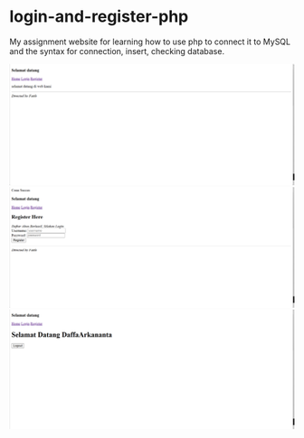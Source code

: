 # login-and-register-php
My assignment website for learning how to use php to connect it to MySQL and the syntax for connection, insert, checking database.

![image alt](https://github.com/d4a-arka/login-and-register-php/blob/0c48e25372146f80115c4d5bee139c7c7f720239/PHP%20%231.png)
![image alt](https://github.com/d4a-arka/login-and-register-php/blob/f82a1002bebc38ebaf7d238607ade348629efcdb/PHP%20%232.png)
![image alt](https://github.com/d4a-arka/login-and-register-php/blob/a44b5ba5cc2155e5400cd3ab89f309130225cd50/PHP%20%233.png)
